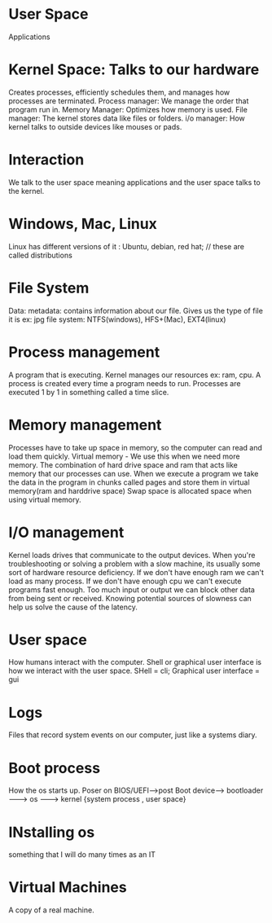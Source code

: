 # User Space
Applications

# Kernel Space: Talks to our hardware
Creates processes, efficiently schedules them, and manages how processes are terminated.
Process manager: We manage the order that program run in.
Memory Manager: Optimizes how memory is used.
File manager: The kernel stores data like files or folders.
i/o manager: How kernel talks to outside devices like mouses or pads.

# Interaction
We talk to the user space meaning applications
and the user space talks to the kernel.

# Windows, Mac, Linux
Linux has different versions of it : Ubuntu, debian, red hat; // these are called distributions

# File System
Data: 
metadata: contains information about our file. Gives us the type of file it is ex: jpg
file system: NTFS(windows), HFS+(Mac), EXT4(linux)

# Process management
A program that is executing.
Kernel manages our resources ex: ram, cpu.
A process is created every time a program needs to run.
Processes are executed 1 by 1 in something called a time slice.

# Memory management
Processes have to take up space in memory, so the computer can read and load them quickly.
Virtual memory - We use this when we need more memory. The combination of hard drive space and ram that acts like memory that our processes can use.
When we execute a program we take the data in the program in chunks called pages and store them in virtual memory(ram and harddrive space)
Swap space is allocated space when using virtual memory.

# I/O management
Kernel loads drives that communicate to the output devices.
When you're troubleshooting or solving a problem with a slow machine, its usually some sort of hardware resource deficiency.
If we don't have enough ram we can't load as many process. If we don't have enough cpu we can't execute programs fast enough. 
Too much input or output we can block other data from being sent or received. 
Knowing potential sources of slowness can help us solve the cause of the latency.

# User space
How humans interact with the computer. 
Shell or graphical user interface is how we interact with the user space.
SHell = cli; Graphical user interface = gui

# Logs
Files that record system events on our computer, just like a systems diary.

# Boot process
How the os starts up.
Poser on 
BIOS/UEFI-->post
Boot device--> bootloader ---> os ---> kernel {system process , user space}

# INstalling os
something that I will do many times as an IT

# Virtual Machines
A copy of a real machine. 

